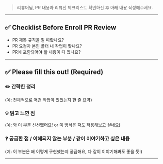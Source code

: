 > 리뷰어님, PR 내용과 리뷰전 체크리스트 확인하신 후 아래 내용 작성해주세요.

---

## ✅ Checklist Before Enroll PR Review

- PR 제목 규칙을 잘 따랐나요?
- PR 요청자 본인 폴더 내 작업이 맞나요?
- PR에 포함되어야 할 내용이 다 있나요?

---

## ✅ Please fill this out! (Required) 

### ✏️ 간략한 정리
<!-- 간략한 정리를 쓰면 됩니다 -->
(예: 전체적으로 어떤 작업이 있었는지 한 줄 요약)


### 💡 읽고 느낀 점
<!-- 읽으면서 느낀점, 새롭게 알게된 점 등 작성하시면 됩니다 -->
(예: 와 이 부분 신선했어요! or 이 방식은 저도 적용해보고 싶네요)



### ❓ 궁금한 점 / 이해되지 않는 부분 / 같이 이야기하고 싶은 내용
<!-- 공유하고 싶은 부분, 이해가 안되는 부분 등 다양한 의견 모두 -->
(예: 이 부분은 왜 이렇게 구현했는지 궁금해요, 다 같이 이야기해봐도 좋을 듯!)

---
